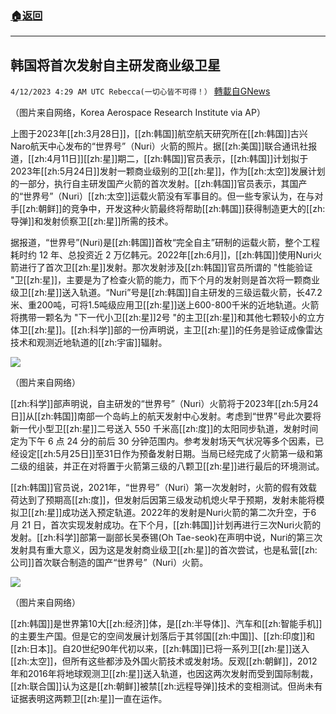 ###  [:house:返回](README.md)
---


## 韩国将首次发射自主研发商业级卫星
`4/12/2023 4:29 AM UTC Rebecca(一切心皆不可得！）` [轉載自GNews](https://gnews.org/articles/1086584)

         

（图片来自网络，Korea Aerospace Research Institute via AP）

上图于2023年[[zh:3月28日]]，[[zh:韩国]]航空航天研究所在[[zh:韩国]]古兴Naro航天中心发布的“世界号”（Nuri）火箭的照片。据[[zh:美国]]联合通讯社报道，[[zh:4月11日]][[zh:星]]期二，[[zh:韩国]]官员表示，[[zh:韩国]]计划拟于2023年[[zh:5月24日]]发射一颗商业级别的卫[[zh:星]]，作为[[zh:太空]]发展计划的一部分，执行自主研发国产火箭的首次发射。[[zh:韩国]]官员表示，其国产的“世界号”（Nuri）[[zh:太空]]运载火箭没有军事目的。但一些专家认为，在与对手[[zh:朝鲜]]的竞争中，开发这种火箭最终将帮助[[zh:韩国]]获得制造更大的[[zh:导弹]]和发射侦察卫[[zh:星]]所需的技术。

据报道，“世界号”(Nuri)是[[zh:韩国]]首枚“完全自主”研制的运载火箭，整个工程耗时约 12 年、总投资近 2 万亿韩元。2022年[[zh:6月]]，[[zh:韩国]]使用Nuri火箭进行了首次卫[[zh:星]]发射。那次发射涉及[[zh:韩国]]官员所谓的 "性能验证 "卫[[zh:星]]，主要是为了检查火箭的能力，而下个月的发射则是首次将一颗商业级卫[[zh:星]]送入轨道。“Nuri”号是[[zh:韩国]]自主研发的三级运载火箭，长47.2米、重200吨，可将1.5吨级应用卫[[zh:星]]送上600-800千米的近地轨道。火箭将携带一颗名为 "下一代小卫[[zh:星]]2号 "的主卫[[zh:星]]和其他七颗较小的立方体卫[[zh:星]]。[[zh:科学]]部的一份声明说，主卫[[zh:星]]的任务是验证成像雷达技术和观测近地轨道的[[zh:宇宙]]辐射。


![](https://i.imgur.com/d4sMGEh.jpg)
         

（图片来自网络）

[[zh:科学]]部声明说，自主研发的“世界号”（Nuri）火箭将于2023年[[zh:5月24日]]从[[zh:韩国]]南部一个岛屿上的航天发射中心发射。考虑到“世界”号此次要将新一代小型卫[[zh:星]]二号送入 550 千米高[[zh:度]]的太阳同步轨道，发射时间定为下午 6 点 24 分的前后 30 分钟范围内。参考发射场天气状况等多个因素，已经设定[[zh:5月25日]]至31日作为预备发射日期。当局已经完成了火箭第一级和第二级的组装，并正在对将置于火箭第三级的八颗卫[[zh:星]]进行最后的环境测试。

[[zh:韩国]]官员说，2021年，“世界号”（Nuri）第一次发射时，火箭的假有效载荷达到了预期高[[zh:度]]，但发射后因第三级发动机熄火早于预期，发射未能将模拟卫[[zh:星]]成功送入预定轨道。2022年的发射是Nuri火箭的第二次升空，于6 月 21 日，首次实现发射成功。在下个月，[[zh:韩国]]计划再进行三次Nuri火箭的发射。[[zh:科学]]部第一副部长吴泰锡(Oh Tae-seok)在声明中说，Nuri的第三次发射具有重大意义，因为这是发射商业级卫[[zh:星]]的首次尝试，也是私营[[zh:公司]]首次联合制造的国产“世界号”（Nuri）火箭。


![](https://i.imgur.com/9IT2x2s.jpg)
         

（图片来自网络）

[[zh:韩国]]是世界第10大[[zh:经济]]体，是[[zh:半导体]]、汽车和[[zh:智能手机]]的主要生产国。但是它的空间发展计划落后于其邻国[[zh:中国]]、[[zh:印度]]和[[zh:日本]]。自20世纪90年代初以来，[[zh:韩国]]已将一系列卫[[zh:星]]送入[[zh:太空]]，但所有这些都涉及外国火箭技术或发射场。反观[[zh:朝鲜]]，2012年和2016年将地球观测卫[[zh:星]]送入轨道，也因这两次发射而受到国际制裁，[[zh:联合国]]认为这是[[zh:朝鲜]]被禁[[zh:远程导弹]]技术的变相测试。但尚未有证据表明这两颗卫[[zh:星]]一直在运作。

